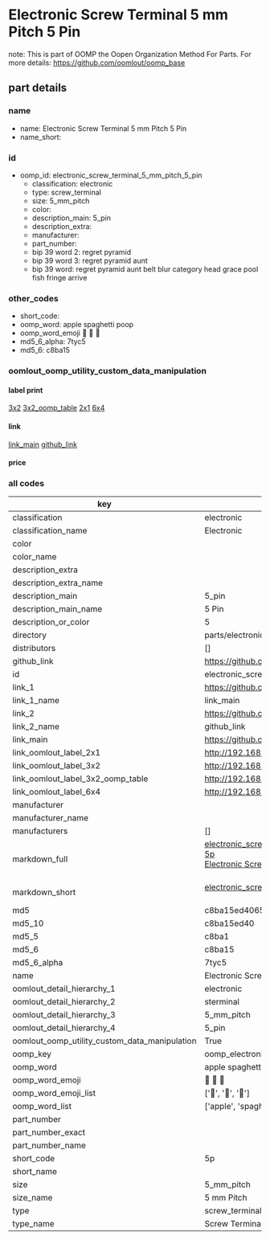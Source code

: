 # Electronic Screw Terminal 5 mm Pitch 5 Pin  

note: This is part of OOMP the Oopen Organization Method For Parts. For more details: https://github.com/oomlout/oomp_base

##  part details





### name
* name: Electronic Screw Terminal 5 mm Pitch 5 Pin
* name_short: 
### id
* oomp_id: electronic_screw_terminal_5_mm_pitch_5_pin
  * classification: electronic
  * type: screw_terminal
  * size: 5_mm_pitch
  * color: 
  * description_main: 5_pin
  * description_extra: 
  * manufacturer: 
  * part_number: 
  * bip 39 word 2: regret pyramid
  * bip 39 word 3: regret pyramid aunt
  * bip 39 word: regret pyramid aunt belt blur category head grace pool fish fringe arrive

### other_codes
* short_code: 
* oomp_word: apple spaghetti poop
* oomp_word_emoji :apple: :spaghetti: :poop:
* md5_6_alpha: 7tyc5
* md5_6: c8ba15






### oomlout_oomp_utility_custom_data_manipulation
#### label print
[3x2](http://192.168.1.245:1112/?label=oomp%207tyc5)
[3x2_oomp_table](http://192.168.1.107:1112/?label=oomp%207tyc5)
[2x1](http://192.168.1.242:1112/?label=oomp%207tyc5)
[6x4](http://192.168.1.55:1112/?label=oomp%207tyc5)    

#### link

[link_main](https://github.com/oomlout/oomlout_oomp_current_version_messy/tree/main/parts/electronic_screw_terminal_5_mm_pitch_5_pin) [github_link](https://github.com/oomlout/oomlout_oomp_part_src/tree/main/parts/electronic_screw_terminal_5_mm_pitch_5_pin)                             

#### price







### all codes 
| key | value |  
| --- | --- |  
| classification | electronic |  
| classification_name | Electronic |  
| color |  |  
| color_name |  |  
| description_extra |  |  
| description_extra_name |  |  
| description_main | 5_pin |  
| description_main_name | 5 Pin |  
| description_or_color | 5 |  
| directory | parts/electronic_screw_terminal_5_mm_pitch_5_pin |  
| distributors | [] |  
| github_link | https://github.com/oomlout/oomlout_oomp_part_src/tree/main/parts/electronic_screw_terminal_5_mm_pitch_5_pin |  
| id | electronic_screw_terminal_5_mm_pitch_5_pin |  
| link_1 | https://github.com/oomlout/oomlout_oomp_current_version_messy/tree/main/parts/electronic_screw_terminal_5_mm_pitch_5_pin |  
| link_1_name | link_main |  
| link_2 | https://github.com/oomlout/oomlout_oomp_part_src/tree/main/parts/electronic_screw_terminal_5_mm_pitch_5_pin |  
| link_2_name | github_link |  
| link_main | https://github.com/oomlout/oomlout_oomp_current_version_messy/tree/main/parts/electronic_screw_terminal_5_mm_pitch_5_pin |  
| link_oomlout_label_2x1 | http://192.168.1.242:1112/?label=oomp%207tyc5 |  
| link_oomlout_label_3x2 | http://192.168.1.245:1112/?label=oomp%207tyc5 |  
| link_oomlout_label_3x2_oomp_table | http://192.168.1.107:1112/?label=oomp%207tyc5 |  
| link_oomlout_label_6x4 | http://192.168.1.55:1112/?label=oomp%207tyc5 |  
| manufacturer |  |  
| manufacturer_name |  |  
| manufacturers | [] |  
| markdown_full | [electronic_screw_terminal_5_mm_pitch_5_pin](https://github.com/oomlout/oomlout_oomp_current_version_messy/tree/main/parts/electronic_screw_terminal_5_mm_pitch_5_pin)<br>[5p](https://github.com/oomlout/oomlout_oomp_current_version_messy/tree/main/parts/electronic_screw_terminal_5_mm_pitch_5_pin)<br>[Electronic Screw Terminal 5 Mm Pitch 5 Pin](https://github.com/oomlout/oomlout_oomp_current_version_messy/tree/main/parts/electronic_screw_terminal_5_mm_pitch_5_pin)<br><br> |  
| markdown_short | [electronic_screw_terminal_5_mm_pitch_5_pin](https://github.com/oomlout/oomlout_oomp_current_version_messy/tree/main/parts/electronic_screw_terminal_5_mm_pitch_5_pin)<br><br> |  
| md5 | c8ba15ed40656d40908c314e1eabc5a5 |  
| md5_10 | c8ba15ed40 |  
| md5_5 | c8ba1 |  
| md5_6 | c8ba15 |  
| md5_6_alpha | 7tyc5 |  
| name | Electronic Screw Terminal 5 mm Pitch 5 Pin |  
| oomlout_detail_hierarchy_1 | electronic |  
| oomlout_detail_hierarchy_2 | sterminal |  
| oomlout_detail_hierarchy_3 | 5_mm_pitch |  
| oomlout_detail_hierarchy_4 | 5_pin |  
| oomlout_oomp_utility_custom_data_manipulation | True |  
| oomp_key | oomp_electronic_screw_terminal_5_mm_pitch_5_pin |  
| oomp_word | apple spaghetti poop |  
| oomp_word_emoji | :apple: :spaghetti: :poop: |  
| oomp_word_emoji_list | [':apple:', ':spaghetti:', ':poop:'] |  
| oomp_word_list | ['apple', 'spaghetti', 'poop'] |  
| part_number |  |  
| part_number_exact |  |  
| part_number_name |  |  
| short_code | 5p |  
| short_name |  |  
| size | 5_mm_pitch |  
| size_name | 5 mm Pitch |  
| type | screw_terminal |  
| type_name | Screw Terminal |  
